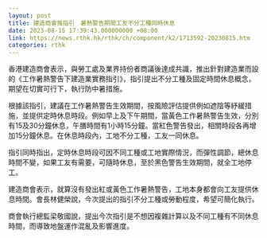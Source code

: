 ```yaml
---
layout: post
title: 建造商會推指引　暑熱警告期間工友不分工種同時休息
date: 2023-08-15 17:39:43.000000000 +08:00
link: https://news.rthk.hk/rthk/ch/component/k2/1713592-20230815.htm
categories: rthk
---
```


香港建造商會表示，與勞工處及業界持份者商議後達成共識，推出針對建造業而設的《工作暑熱警告下建造業實務指引》，指引提出不分工種及固定時間休息概念，期望在切實可行下，執行防中暑措施。

根據該指引，建議在工作暑熱警告生效期間，按風險評估提供例如遮陰等紓緩措施，並提供定時休息時段。例如早上及下午期間，當黃色工作暑熱警告生效，分別有15及30分鐘休息，午膳時間有1小時15分鐘。當紅色警告發出，相關時段各再增加15分鐘休息。在休息時段內，工地不分工種，工友一同休息。

指引同時指出，定時休息時段可因不同工種或工地實際情況，而彈性調節，總休息時間不變，如果工友有需要，可隨時休息，至於黑色警告生效期間，就全工地停工。

建造商會表示，就算沒有發出紅或黃色工作暑熱警告，工地本身都會向工友提供休息時間。會長林健榮說，今次提出的指引不分工種或勞動程度，希望可簡化執行。

商會執行總監梁敬國說，提出今次指引是不想因複雜計算以及不同工種有不同休息時間，而導致地盤運作混亂及影響進度。
